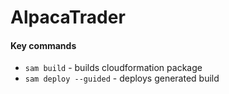 # AlpacaTrader

#### Key commands
- `sam build` - builds cloudformation package
- `sam deploy --guided` - deploys generated build